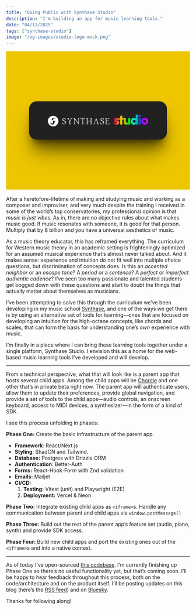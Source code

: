 ```yaml
---
title: "Going Public with Synthase Studio"
description: "I'm building an app for music learning tools."
date: "04/11/2025"
tags: ["synthase-studio"]
image: "/og-images/studio-logo-mock.png"
---
```


![Synthase Studio logo](./studio-logo-mock.png)

After a heretofore-lifetime of making and studying music and working as a composer and improviser, and very much despite the training I received in some of the world’s top conservatories, my professional opinion is that _music is just vibes_. As in, there are no objective rules about what makes music good. If music resonates with someone, it is good for that person. Multiply that by 8 billion and you have a universal aesthetics of music.

As a music theory educator, this has reframed everything. The curriculum for Western music theory in an academic setting is frighteningly optimized for an assumed musical experience that’s almost never talked about. And it makes sense: experience and intuition do not fit well into multiple choice questions, but discrimination of concepts does. Is this an _accented neighbor_ or an _escape tone_? A _period_ or a _sentence_? A _perfect_ or _imperfect_ _authentic cadence_? I’ve seen too many passionate and talented students get bogged down with these questions and start to doubt the things that actually matter about themselves as musicians.

I’ve been attempting to solve this through the curriculum we’ve been developing in my music school [Synthase](https://synthase.cc), and one of the ways we get there is by using an alternative set of tools for learning—ones that are focused on developing an intuition for the high-octane concepts, like chords and scales, that can form the basis for understanding one’s _own_ experience with music.

I’m finally in a place where I can bring these learning tools together under a single platform, Synthase Studio. I envision this as a home for the web-based music learning tools I’ve developed and will develop.

---

From a technical perspective, what that will look like is a parent app that hosts several child apps. Among the child apps will be [Chordle](https://www.natemay.dev/projects/chordle) and one other that’s in private beta right now. The parent app will authenticate users, allow them to update their preferences, provide global navigation, and provide a set of tools to the child apps—audio controls, an onscreen keyboard, access to MIDI devices, a synthesizer—in the form of a kind of SDK.

I see this process unfolding in phases:

**Phase One:** Create the basic infrastructure of the parent app.

- **Framework**: React/Next.js
- **Styling**: ShadCN and Tailwind.
- **Database:** Postgres with Drizzle ORM
- **Authentication**: Better-Auth
- **Forms:** React-Hook-Form with Zod validation
- **Emails:** Mailjet
- **CI/CD:**
  1. **Testing:** Vitest (unit) and Playwright (E2E)
  2. **Deployment:** Vercel & Neon

**Phase Two:** Integrate existing child apps as `<iframe>`s. Handle any communication between parent and child apps via `window.postMessage()`

**Phase Three:** Build out the rest of the parent app’s feature set (audio, piano, synth) and provide SDK access.

**Phase Four:** Build new child apps and port the existing ones out of the `<iframe>`s and into a native context.

---

As of today I’ve open-sourced [this codebase](https://github.com/synthase-music/synthase-studio). I’m currently finishing up Phase One so there’s no useful functionality yet, but that’s coming soon. I’ll be happy to hear feedback throughout this process, both on the code/architecture and on the product itself. I’ll be posting updates on this blog (here’s the [RSS feed](https://www.natemay.dev/rss.xml)) and on [Bluesky](https://bsky.app/profile/natemay.dev).

Thanks for following along!
